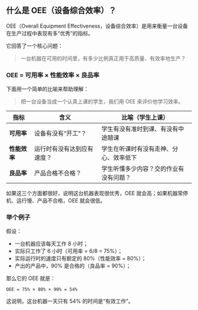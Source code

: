 
## 什么是 OEE（设备综合效率）？

OEE（Overall Equipment Effectiveness，设备综合效率）是用来衡量一台设备在生产过程中表现有多“优秀”的指标。

它回答了一个核心问题：

> 一台机器在可用的时间里，有多少比例真正用于高质量、有效率地生产？

### OEE = 可用率 × 性能效率 × 良品率

下面用一个简单的比喻来帮助理解：

> 把一台设备当成一个认真上课的学生，我们用 OEE 来评价他学习效率。

| 指标      | 含义 | 比喻（学生上课）                          |
|----------|------|-------------------------------------------|
| **可用率**  | 设备有没有“开工”？| 学生有没有准时到课、有没有中途翘课           |
| **性能效率**| 运行时有没有达到应有速度？| 学生在听课时有没有走神、分心、效率低下         |
| **良品率**  | 产品合格不合格？   | 学生听懂多少内容？交的作业有没有问题？           |

如果这三个方面都很好，说明这台机器表现很优秀，OEE 就会高；如果机器常停机、运行慢、产品不合格，OEE 就会很低。

### 举个例子

假设：
- 一台机器应该每天工作 8 小时；
- 实际只工作了 6 小时（可用率 = 6/8 = 75%）；
- 实际运行时的速度只有额定的 80%（性能效率 = 80%）；
- 产出的产品中，90% 是合格的（良品率 = 90%）；

那么它的 OEE 就是：

```
OEE = 75% × 80% × 90% = 54%
```

这说明，这台机器一天只有 54% 的时间是“有效工作”。
